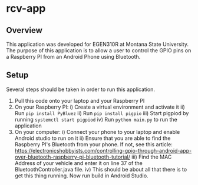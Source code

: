 # rcv-app

## Overview
This application was developed for EGEN310R at Montana State University. The purpose of this application is to allow a user to control the GPIO pins on a Raspberry PI from an Android Phone using Bluetooth.

## Setup
Several steps should be taken in order to run this application.
1) Pull this code onto your laptop and your Raspberry PI
2) On your Raspberry PI:
  i) Create a virtual environment and activate it
  ii) Run `pip install PyBluez`
  ii) Run `pip install pigpio`
  iii) Start pigpiod by running `systemctl start pigpiod`
  iv) Run `python main.py` to run the application
3) On your computer:
  i) Connect your phone to your laptop and enable Android studio to run on it
  ii) Ensure that you are able to find the Raspberry PI's Bluetooth from your phone. If not, see this article: https://electronicshobbyists.com/controlling-gpio-through-android-app-over-bluetooth-raspberry-pi-bluetooth-tutorial/
  iii) Find the MAC Address of your vehicle and enter it on line 37 of the BluetoothController.java file.
  iv) This should be about all that there is to get this thing running. Now run build in Android Studio.
